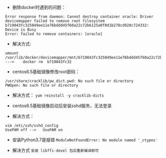 * 删除docker时遇到的问题：
```
Error response from daemon: Cannot destroy container oracle: Driver devicemapper failed to remove root filesystem b719043fc325049ee11e76bddd45f60a22c72b6125a0f0d1b278cd928c724332: Device is Busy
Error: failed to remove containers: [oracle]
```


* 解决方式:
```
umount /var/lib/docker/devicemapper/mnt/b719043fc325049ee11e76bddd45f60a22c72b6125a0f0d1b278cd928c724332   --->    docker rm  b719043fc32
```


* centos6.5基础镜像修改root密码：
```
/usr/share/cracklib/pw_dict.pwd: No such file or directory
PWOpen: No such file or directory
```
    
*	解决方式：
`yum reinstall -y cracklib-dicts`


* centos6.5基础镜像启动后安装sshd服务，无法登录

* 解决方式：
```
vim /etc/ssh/sshd_config
UsePAM off -->   UsePAM on
```


* 安装Python3.7是报错
`ModuleNotFoundError: No module named '_ctypes'`

* 解决方式
`安装 libffi-devel 包后重新编译即可`